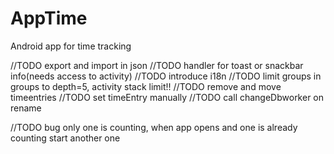 # AppTime

Android app for time tracking

//TODO export and import in json
//TODO handler for toast or snackbar info(needs access to activity)
//TODO introduce i18n
//TODO limit groups in groups to depth=5, activity stack limit!!
//TODO remove and move timeentries
//TODO set timeEntry manually
//TODO call changeDbworker on rename

//TODO bug only one is counting, when app opens and one is already counting start another one
